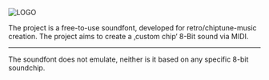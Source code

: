 ![LOGO](https://user-images.githubusercontent.com/115739838/210100252-843a18f4-4273-4253-958f-da0b54a8f1db.png)

The project is a free-to-use soundfont, developed for retro/chiptune-music creation.
The project aims to create a ‚custom chip‘ 8-Bit sound via MIDI.
____________________________________________________________________________________
The soundfont does not emulate, neither is it based on any specific 8-bit soundchip.
